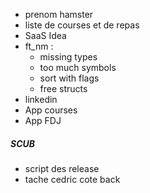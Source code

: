 - prenom hamster
- liste de courses et de repas
- SaaS Idea
- ft_nm :
	- missing types
	- too much symbols
	- sort with flags
	- free structs
- linkedin
- App courses
- App FDJ


##### SCUB
- script des release
- tache cedric cote back